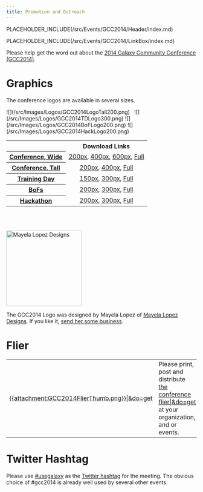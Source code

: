 ```yaml
---
title: Promotion and Outreach
---
```

PLACEHOLDER_INCLUDE(/src/Events/GCC2014/Header/index.md)

PLACEHOLDER_INCLUDE(/src/Events/GCC2014/LinkBox/index.md)



Please help get the word out about the [2014 Galaxy Community Conference (GCC2014)](/src/Events/GCC2014/Promotion//index.md). 

# Graphics

The conference logos are available in several sizes.

<div class='left center'>![](/src/Images/Logos/GCC2014LogoTall200.png) &nbsp; ![](/src/Images/Logos/GCC2014TDLogo300.png)
![](/src/Images/Logos/GCC2014BoFLogo200.png)
![](/src/Images/Logos/GCC2014HackLogo200.png)
</div>

<table>
  <tr>
    <td style=" border: none;"> </td>
    <th> Download Links </th>
  </tr>
  <tr>
    <th> <a href='/src/Events/GCC2014/Promotion/Program/index.md'>Conference, Wide</a> </th>
    <td style=" text-align: center;"> <a href='PLACEHOLDER_ATTACHMENT_URLImages/Logos/GCC2014LogoWide200.png'>200px</a>, <a href='PLACEHOLDER_ATTACHMENT_URLImages/Logos/GCC2014LogoWide400.png'>400px</a>, <a href='PLACEHOLDER_ATTACHMENT_URLImages/Logos/GCC2014LogoWide600.png'>600px</a>, <a href='PLACEHOLDER_ATTACHMENT_URLImages/Logos/GCC2014LogoWideBig.png'>Full</a> </td>
  </tr>
  <tr>
    <th> <a href='/src/Events/GCC2014/Promotion/Program/index.md'>Conference, Tall</a> </th>
    <td style=" text-align: center;"> <a href='PLACEHOLDER_ATTACHMENT_URLImages/Logos/GCC2014LogoTall200.png'>200px</a>, <a href='PLACEHOLDER_ATTACHMENT_URLImages/Logos/GCC2014LogoTall400.png'>400px</a>, <a href='PLACEHOLDER_ATTACHMENT_URLImages/Logos/GCC2014LogoWideBig.png'>Full</a> </td>
  </tr>
  <tr>
    <th> <a href='/src/Events/GCC2014/Promotion/TrainingDay/index.md'>Training Day</a> </th>
    <td style=" text-align: center;"> <a href='PLACEHOLDER_ATTACHMENT_URLImages/Logos/GCC2014TDLogo150.png'>150px</a>, <a href='PLACEHOLDER_ATTACHMENT_URLImages/Logos/GCC2014TDLogo300.png'>300px</a>, <a href='PLACEHOLDER_ATTACHMENT_URLImages/Logos/GCC2014TDLogoBig.png'>Full</a> </td>
  </tr>
  <tr>
    <th> <a href='/src/Events/GCC2014/Promotion/BoFs/index.md'>BoFs</a> </th>
    <td style=" text-align: center;"> <a href='PLACEHOLDER_ATTACHMENT_URLImages/Logos/GCC2014BoFLogo200.png'>200px</a>, <a href='PLACEHOLDER_ATTACHMENT_URLImages/Logos/GCC2014BoFLogo300.png'>300px</a>, <a href='PLACEHOLDER_ATTACHMENT_URLImages/Logos/GCC2014BoFLogoBig.png'>Full</a> </td>
  </tr>
  <tr>
    <th> <a href='/src/Events/GCC2014/Promotion/Hackathon/index.md'>Hackathon</a> </th>
    <td style=" text-align: center;"> <a href='PLACEHOLDER_ATTACHMENT_URLImages/Logos/GCC2014HackLogo200.png'>200px</a>, <a href='PLACEHOLDER_ATTACHMENT_URLImages/Logos/GCC2014HackLogo300.png'>300px</a>, <a href='PLACEHOLDER_ATTACHMENT_URLImages/Logos/GCC2014HackLogoBig.png'>Full</a> </td>
  </tr>
</table>


<br /><br />
<div class='right'><a href='http://www.mayelalopez.com/'><img src="/src/Events/GCC2014/Promotion/MayelaLopezDesignsLogo.png" alt="Mayela Lopez Designs" width="200" /></a></div>

The GCC2014 Logo was designed by Mayela Lopez of [Mayela Lopez Designs](http://www.mayelalopez.com/).  If you like it, [send her some business](http://www.mayelalopez.com/#!contact).

# Flier

<table>
  <tr>
    <td style=" border: none;"> <a href='PLACEHOLDER_ATTACHMENT_URLGCC2014Flier.pdf'>{{attachment:GCC2014FlierThumb.png}}|&do=get</a> </td>
    <td style=" border: none;"> Please print, post and distribute <a href='PLACEHOLDER_ATTACHMENT_URLGCC2014Flier.pdf'>the conference flier|&do=get</a><br />at your organization, and or events.  </td>
  </tr>
</table>


# Twitter Hashtag

Please use [#usegalaxy](http://twitter.com/#!/search/%23usegalaxy) as the [Twitter hashtag](/src/GalaxyOnTwitter/index.md) for the meeting. The obvious choice of #gcc2014 is already well used by several other events.
